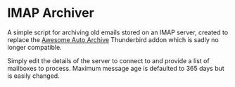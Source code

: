 # IMAP Archiver

A simple script for archiving old emails stored on an IMAP server, created to replace the [Awesome Auto Archive](https://addons.thunderbird.net/en-GB/thunderbird/addon/awesome-auto-archive/) Thunderbird addon which is sadly no longer compatible.

Simply edit the details of the server to connect to and provide a list of mailboxes to process.  Maximum message age is defaulted to 365 days but is easily changed.
